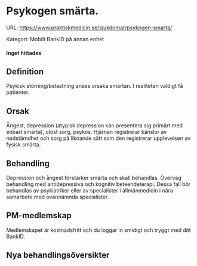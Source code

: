 # Psykogen smärta.

URL: https://www.praktiskmedicin.se/sjukdomar/psykogen-smarta/



Kategori: Mobilt BankID på annan enhet

#### Inget hittades

## Definition

Psykisk störning/belastning anses orsaka smärtan. I realiteten väldigt få patienter.

## Orsak

Ångest, depression (atypisk depression kan presentera sig primärt med enbart smärta), olöst sorg, psykos. Hjärnan registrerar känslor av nedstämdhet och sorg på liknande sätt som den registrerar upplevelsen av fysisk smärta.

## Behandling

Depression och ångest förstärker smärta och skall behandlas. Överväg behandling med antidepressiva och kognitiv beteendeterapi. Dessa fall bör behandlas av psykiatriker eller av specialister i allmänmedicin i nära samarbete med ovannämnda specialister.

## PM-medlemskap

Medlemskapet är kostnadsfritt och du loggar in smidigt och tryggt med ditt BankID.

## Nya behandlingsöversikter

